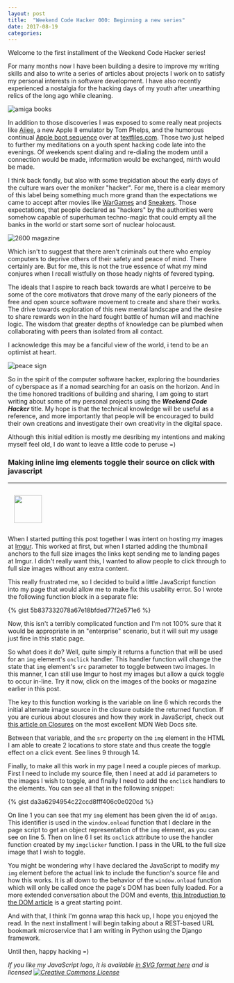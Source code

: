 ```yaml
---
layout: post
title:  "Weekend Code Hacker 000: Beginning a new series"
date: 2017-08-19
categories:
---
```


Welcome to the first installment of the Weekend Code Hacker series!

For many months now I have been building a desire to improve my writing skills
and also to write a series of articles about projects I work on to satisfy my
personal interests in software development. I have also recently experienced a
nostalgia for the hacking days of my youth after unearthing relics of the
long ago while cleaning.

<img id="amiga" src="http://i.imgur.com/sS7f67Um.png" title="amiga books" class="center-block img-responsive"/>

In addition to those discoveries I was exposed to some really neat projects like
[Aiiee](https://www.youtube.com/watch?list=PL_8ByM2n4E2sh6yRvYuHVeW3flWc-3t_T&v=3IsSqVXLe3Q),
a new Apple II emulator by Tom Phelps, and the humorous continual
[Apple boot sequence](http://textfiles.com/appleboot/) over at
[textfiles.com](http://textfiles.com). Those two just helped to further my
meditations on a youth spent hacking code late into the evenings. Of weekends
spent dialing and re-dialing the modem until a connection would be made,
information would be exchanged, mirth would be made.

I think back fondly, but also with some trepidation about the early days of the
culture wars over the moniker "hacker". For me, there is a clear memory of this
label being something much more grand than the expectations we came to accept
after movies like [WarGames](https://en.wikipedia.org/wiki/WarGames) and
[Sneakers](https://en.wikipedia.org/wiki/Sneakers_(1992_film)). Those expectations,
that people declared as "hackers" by the authorities were somehow capable of superhuman
techno-magic that could empty all the banks in the world or start some sort of
nuclear holocaust.

<img id="2600" src="http://i.imgur.com/Ul3LJgbm.png" title="2600 magazine" class="center-block img-responsive" />

Which isn't to suggest that there aren't criminals out there who employ
computers to deprive others of their safety and peace of mind. There certainly
are. But for me, this is not the true essence of what my mind conjures when
I recall wistfully on those heady nights of fevered typing.

The ideals that I aspire to reach back towards are what I perceive to be some
of the core motivators that drove many of the early pioneers of the free and
open source software movement to create and share their works. The drive towards
exploration of this new mental landscape and the desire to share rewards won in
the hard fought battle of human will and machine logic. The wisdom that greater
depths of knowledge can be plumbed when collaborating with peers than
isolated from all contact.

I acknowledge this may be a fanciful view of the world, i tend to be an
optimist at heart.

<img src="http://i.imgur.com/9vCFeGmt.png" title="peace sign" class="img-responsive center-block" />

So in the spirit of the computer software hacker, exploring the boundaries of
cyberspace as if a nomad searching for an oasis on the horizon. And in the time
honored traditions of building and sharing, I am going to start writing about
some of my personal projects using the _**Weekend Code Hacker**_ title. My hope
is that the technical knowledge will be useful as a reference, and more
importantly that people will be encouraged to build their own creations and
investigate their own creativity in the digital space.

Although this initial edition is mostly me desribing my intentions and
making myself feel old, I do want to leave a little code to peruse =)

### **Making inline img elements toggle their source on click with javascript**
<hr>

<img src="https://static.opbstudios.com/img/elmikos-javascript-logo.svg" height="64" weight="64" class="pull-left" style="margin: 1em;">

When I started putting this post together I was intent on hosting my
images at [Imgur](https://imgur.com/about). This worked at first, but when I started
adding the thumbnail anchors to the full size images the links kept sending me
to landing pages at Imgur. I didn't really want this, I wanted to allow people to
click through to full size images without any extra content.

This really frustrated me, so I decided to build a little JavaScript function
into my page that would allow me to make fix this usability error. So I wrote
the following function block in a separate file:

{% gist 5b837332078a67e18bfded77f2e571e6 %}

Now, this isn't a terribly complicated function and I'm not 100% sure that it
would be appropriate in an "enterprise" scenario, but it will suit my usage
just fine in this static page.

So what does it do? Well, quite simply it returns a function that will be used
for an `img` element's `onclick` handler. This handler function will change
the state that `img` element's `src` parameter to toggle between two images. In
this manner, I can still use Imgur to host my images but allow a quick toggle
to occur in-line. Try it now, click on the images of the books or magazine
earlier in this post.

The key to this function working is the variable on line 6 which records the
initial alternate image source in the closure outside the returned function. If
you are curious about closures and how they work in JavaScript, check out [this
article on Closures](https://developer.mozilla.org/en-US/docs/Web/JavaScript/Closures)
on the most excellent MDN Web Docs site.

Between that variable, and the `src` property on the `img` element in the HTML
I am able to create 2 locations to store state and thus create the toggle
effect on a click event. See lines 9 through 14.

Finally, to make all this work in my page I need a couple pieces of markup.
First I need to include my source file, then I need at add `id` parameters
to the images I wish to toggle, and finally I need to add the `onclick` handlers
to the elements. You can see all that in the following snippet:

{% gist da3a6294954c22ccd8fff406c0e020cd %}

On line 1 you can see that my `img` element has been given the id of `amiga`.
This identifier is used in the `window.onload` function that I declare in the page script
to get an object representation of the `img` element, as you can see on line 5.
Then on line 6 I set its `onclick` attribute to use the handler function
created by my `imgclicker` function. I pass in the URL to the
full size image that I wish to toggle.

You might be wondering why I have declared the JavaScript to modify my `img`
element before the actual link to include the function's source file and
how this works. It is all down to the behavior of the `window.onload` function
which will only be called once the page's DOM has been fully loaded. For a
more extended conversation about the DOM and events,
[this Introduction to the DOM article](https://developer.mozilla.org/en-US/docs/Web/API/Document_Object_Model/Introduction)
is a great starting point.

And with that, I think I'm gonna wrap this hack up, I hope you enjoyed the
read. In the next installment I will begin talking about a REST-based URL
bookmark microservice that I am writing in Python using the Django framework.

Until then, happy hacking =)

_If you like my JavaScript logo, it is available
[in SVG format here](https://github.com/elmiko/elmikos-javascript-logo) and is
licensed <a rel="license" href="http://creativecommons.org/licenses/by-sa/4.0/"><img alt="Creative Commons License" style="border-width:0" src="https://i.creativecommons.org/l/by-sa/4.0/80x15.png" /></a>_

<script>
window.onload = function() {
  var image = document.getElementById("amiga");
  image.onclick = imgclicker("http://i.imgur.com/sS7f67U.png");
  image = document.getElementById("2600")
  image.onclick = imgclicker("http://i.imgur.com/Ul3LJgb.png");
};
</script>
